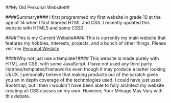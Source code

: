 ##My Old Personal Website##

####Summary####
I first programmed my first website in grade 10 at the age of 14 when I first learned HTML and CSS. I recently updated this website with HTML5 and some CSS3.


####This is my Current Website####
This is currently my main website that features my hobbies, interests, projects, and a bunch of other things. Please visit my <a href="https://ece.uwaterloo.ca/~zu2syed/index.html" >Personal Wesbite</a>


####Why not just use a template?####
This website is made purely with HTML and CSS, with some JavaScript. I have not used any third party libraries/templates/frameworks even though it may produce a better looking UI/UX. I personally believe that making products out of the scratch gives you an in depth coverage of the technologies used. I could have just used Bootstrap, but I then I wouldn't have been able to fully architect my website creating all CSS classes on my own. However, Your Mileage May Vary with this debate. 
